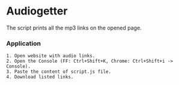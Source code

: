# Audiogetter
The script prints all the mp3 links on the opened page.

### Application
```
1. Open website with audio links.
2. Open the Console (FF: Ctrl+Shift+K, Chrome: Ctrl+Shift+i -> Console).
3. Paste the content of script.js file.
4. Download listed links.
```
